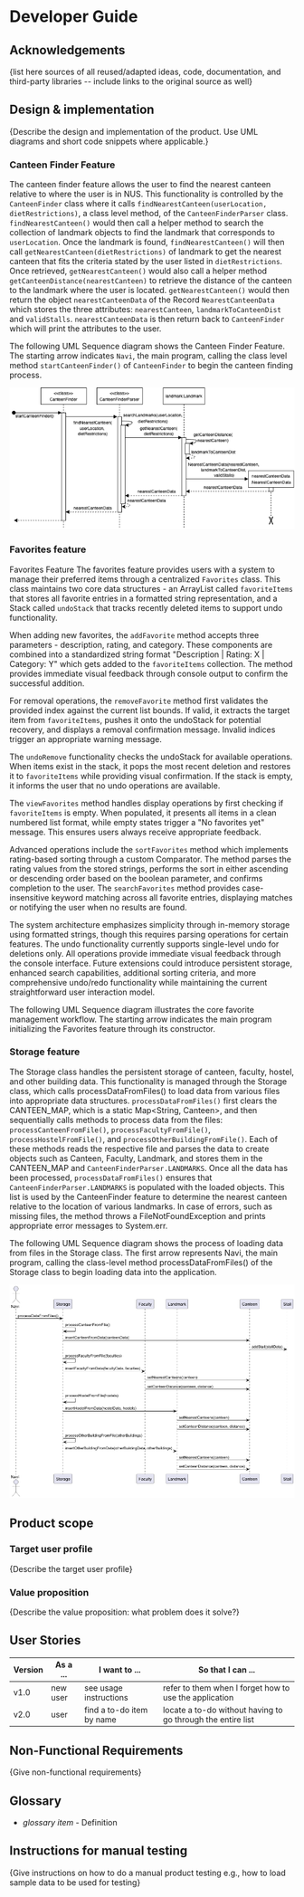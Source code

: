 # Developer Guide

## Acknowledgements

{list here sources of all reused/adapted ideas, code, documentation, and third-party libraries -- include links to the original source as well}

## Design & implementation

{Describe the design and implementation of the product. Use UML diagrams and short code snippets where applicable.}
### Canteen Finder Feature 
The canteen finder feature allows the user to find the nearest canteen relative to where the user is in NUS.
This functionality is controlled by the `CanteenFinder` class where it calls `findNearestCanteen(userLocation, dietRestrictions)`, 
a class level method, of the `CanteenFinderParser` class. `findNearestCanteen()` would then call a helper 
method to search the collection of landmark objects to find the landmark that corresponds to `userLocation`. Once the landmark is found,
`findNearestCanteen()` will then call `getNearestCanteen(dietRestrictions)` of landmark to get the nearest canteen that fits the criteria
stated by the user listed in `dietRestrictions`. Once retrieved, `getNearestCanteen()` would also call a helper method 
`getCanteenDistance(nearestCanteen)` to retrieve the distance of the canteen to the landmark where the user is located.
`getNearestCanteen()` would then return the object `nearestCanteenData` of the Record `NearestCanteenData` which stores the three attributes: 
`nearestCanteen`, `landmarkToCanteenDist` and `validStalls`. `nearestCanteenData` is then return back to `CanteenFinder` which will print
the attributes to the user.

The following UML Sequence diagram shows the Canteen Finder Feature. The starting arrow indicates `Navi`, the main program, calling the class
level method `startCanteenFinder()` of `CanteenFinder` to begin the canteen finding process.

![CanteenFinderDiagram.drawio.png](diagrams/CanteenFinderDiagram.drawio.png)

### Favorites feature 
Favorites Feature
The favorites feature provides users with a system to manage their preferred items through a centralized `Favorites` 
class. This class maintains two core data structures - an ArrayList called `favoriteItems` that stores all favorite 
entries in a formatted string representation, and a Stack called `undoStack` that tracks recently deleted items to 
support undo functionality.

When adding new favorites, the `addFavorite` method accepts three parameters - description, rating, and category. 
These components are combined into a standardized string format "Description | Rating: X | Category: Y" which 
gets added to the `favoriteItems` collection. The method provides immediate visual feedback through console output to
confirm the successful addition.

For removal operations, the `removeFavorite` method first validates the provided index against the current list 
bounds. If valid, it extracts the target item from `favoriteItems`, pushes it onto the undoStack for potential recovery, 
and displays a removal confirmation message. Invalid indices trigger an appropriate warning message.

The `undoRemove` functionality checks the undoStack for available operations. When items exist in the stack, it pops the 
most recent deletion and restores it to `favoriteItems` while providing visual confirmation. If the stack is empty, it 
informs the user that no undo operations are available.

The `viewFavorites` method handles display operations by first checking if `favoriteItems` is empty. When populated, it 
presents all items in a clean numbered list format, while empty states trigger a "No favorites yet" message. This 
ensures users always receive appropriate feedback.

Advanced operations include the `sortFavorites` method which implements rating-based sorting through a custom 
Comparator. The method parses the rating values from the stored strings, performs the sort in either ascending
or descending order based on the boolean parameter, and confirms completion to the user. The `searchFavorites` method 
provides case-insensitive keyword matching across all favorite entries, displaying matches or notifying the user 
when no results are found.

The system architecture emphasizes simplicity through in-memory storage using formatted strings, though this 
requires parsing operations for certain features. The undo functionality currently supports single-level undo
for deletions only. All operations provide immediate visual feedback through the console interface. Future extensions
could introduce persistent storage, enhanced search capabilities, additional sorting criteria, and more comprehensive 
undo/redo functionality while maintaining the current straightforward user interaction model.

The following UML Sequence diagram illustrates the core favorite management workflow. The starting arrow indicates the 
main program initializing the Favorites feature through its constructor.





### Storage feature
The Storage class handles the persistent storage of canteen, faculty, hostel, and other building data. 
This functionality is managed through the Storage class, which calls processDataFromFiles() to load data from various 
files into appropriate data structures. `processDataFromFiles()` first clears the CANTEEN_MAP, which is a 
static Map<String, Canteen>, and then sequentially calls methods to process data from the files: `processCanteenFromFile()`,
`processFacultyFromFile()`, `processHostelFromFile()`, and `processOtherBuildingFromFile()`. Each of these methods reads the 
respective file and parses the data to create objects such as Canteen, Faculty, Landmark, and stores them in the CANTEEN_MAP 
and `CanteenFinderParser.LANDMARKS`. Once all the data has been processed, `processDataFromFiles()` ensures that
`CanteenFinderParser.LANDMARKS` is populated with the loaded objects. This list is used by the CanteenFinder feature to 
determine the nearest canteen relative to the location of various landmarks. In case of errors, such as missing files, 
the method throws a FileNotFoundException and prints appropriate error messages to System.err.

The following UML Sequence diagram shows the process of loading data from files in the Storage class. 
The first arrow represents Navi, the main program, calling the class-level method processDataFromFiles() of the 
Storage class to begin loading data into the application.

![](diagrams/Storage.png)


## Product scope
### Target user profile

{Describe the target user profile}

### Value proposition

{Describe the value proposition: what problem does it solve?}

## User Stories

|Version| As a ... | I want to ... | So that I can ...|
|--------|----------|---------------|------------------|
|v1.0|new user|see usage instructions|refer to them when I forget how to use the application|
|v2.0|user|find a to-do item by name|locate a to-do without having to go through the entire list|

## Non-Functional Requirements

{Give non-functional requirements}

## Glossary

* *glossary item* - Definition

## Instructions for manual testing

{Give instructions on how to do a manual product testing e.g., how to load sample data to be used for testing}
